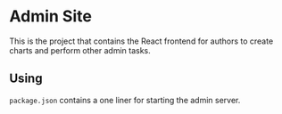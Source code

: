 # Admin Site

This is the project that contains the React frontend for authors to create charts and perform other admin tasks.

## Using

`package.json` contains a one liner for starting the admin server.
